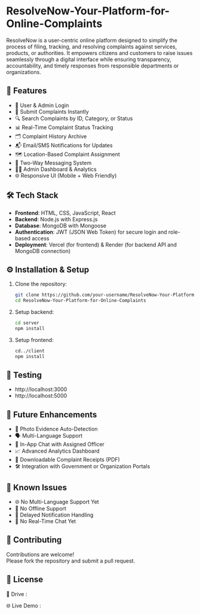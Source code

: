 # ResolveNow-Your-Platform-for-Online-Complaints

ResolveNow is a user-centric online platform designed to simplify the process of filing, tracking, and resolving complaints against services, products, or authorities. It empowers citizens and customers to raise issues seamlessly through a digital interface while ensuring transparency, accountability, and timely responses from responsible departments or organizations.

## 🚀 Features

- 👤 User & Admin Login
- 📝 Submit Complaints Instantly
- 🔍 Search Complaints by ID, Category, or Status
- 📊 Real-Time Complaint Status Tracking
- 🗂️ Complaint History Archive
- 📬 Email/SMS Notifications for Updates
- 🗺️ Location-Based Complaint Assignment
- 💬 Two-Way Messaging System
- 🧑‍💼 Admin Dashboard & Analytics
- 🌐 Responsive UI (Mobile + Web Friendly)

## 🛠️ Tech Stack

- **Frontend**: HTML, CSS, JavaScript, React
- **Backend**: Node.js with Express.js
- **Database**: MongoDB with Mongoose
- **Authentication**: JWT (JSON Web Token) for secure login and role-based access
- **Deployment**: Vercel (for frontend) & Render (for backend API and MongoDB connection)

## ⚙️ Installation & Setup

1. Clone the repository:
   ```bash
   git clone https://github.com/your-username/ResolveNow-Your-Platform-for-Online-Complaints.git
   cd ResolveNow-Your-Platform-for-Online-Complaints
   ```

2. Setup backend:
   ```bash
   cd server
   npm install
   ```

3. Setup frontend:
   ```bash
   cd../client
   npm install
   ```

## 🧪 Testing

- http://localhost:3000
- http://localhost:5000

## 📌 Future Enhancements

- 📸 Photo Evidence Auto-Detection
- 🗣️ Multi-Language Support
- 💬 In-App Chat with Assigned Officer
- 📈 Advanced Analytics Dashboard
- 🧾 Downloadable Complaint Receipts (PDF)
- 🛠️ Integration with Government or Organization Portals

## 🐞 Known Issues

- 🌐 No Multi-Language Support Yet
- 📶 No Offline Support
- 🔔 Delayed Notification Handling
- 🔄 No Real-Time Chat Yet

## 🤝 Contributing

Contributions are welcome!  
Please fork the repository and submit a pull request.

## 📄 License


🔗 Drive : 

🌐 Live Demo : 
 
